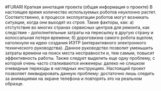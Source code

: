 #FURARI
Краткая аннотация проекта (общая информация о проекте)
В настоящее время количество используемых роботов неуклонно растет. Соответственно, в процессе эксплуатации роботов могут возникать ситуации, когда они выходят из строя. Такие факторы, как:
а) отстутствие во многих странах сервисных центров для ремонта, как следствие - дополнительные затраты на пересылку в другую страну и колоссальная потеря времени;
б) дороговизна самого робота вцелом;
натолкнули на идею создания ИЭТР (интерактивного электронного технического руководства). Данное руководство позволит уменьшить затраты времени на поиск места несправности и, тем самым, повысит эффективность работы.
Также следует выделить еще одну проблему, с которой очень часто сталкиваются инженеры: далеко не слишком очевидные переходы в наглядных инструкциях. Настоящий проект позволяет ликвидировать данную проблему: достаточно лишь следить за анимациями на экране телефона и повторять это на реальном образце.

